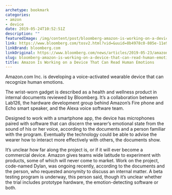 ```yaml
---
archetype: bookmark
categories:
- amzon
- device
date: 2019-05-24T10:52:51Z
description: ""
featuredImage: /img/content/post/bloomberg-amazon-is-working-on-a-device-that-can-read-human-emotions.jpg
link: https://www.bloomberg.com/tosv2.html?vid=&uuid=8b4978c0-805e-11e9-8a72-59ae77e02951&url=L25ld3MvYXJ0aWNsZXMvMjAxOS0wNS0yMy9hbWF6b24taXMtd29ya2luZy1vbi1hLXdlYXJhYmxlLWRldmljZS10aGF0LXJlYWRzLWh1bWFuLWVtb3Rpb25z
linkBrand: bloomberg.com
linkOriginal: https://www.bloomberg.com/news/articles/2019-05-23/amazon-is-working-on-a-wearable-device-that-reads-human-emotions
slug: bloomberg-amazon-is-working-on-a-device-that-can-read-human-emotions
title: Amazon Is Working on a Device That Can Read Human Emotions
---
```

Amazon.com Inc. is developing a voice-activated wearable device that can recognize human emotions.

The wrist-worn gadget is described as a health and wellness product in internal documents reviewed by Bloomberg. It’s a collaboration between Lab126, the hardware development group behind Amazon’s Fire phone and Echo smart speaker, and the Alexa voice software team.

Designed to work with a smartphone app, the device has microphones paired with software that can discern the wearer’s emotional state from the sound of his or her voice, according to the documents and a person familiar with the program. Eventually the technology could be able to advise the wearer how to interact more effectively with others, the documents show.

It’s unclear how far along the project is, or if it will ever become a commercial device. Amazon gives teams wide latitude to experiment with products, some of which will never come to market. Work on the project, code-named Dylan, was ongoing recently, according to the documents and the person, who requested anonymity to discuss an internal matter. A beta testing program is underway, this person said, though it’s unclear whether the trial includes prototype hardware, the emotion-detecting software or both.


